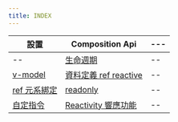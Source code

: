 ```yaml
---
title: INDEX
---
```


| 設置                        | Composition Api                            | --- |
| --------------------------- | ------------------------------------------ | --- |
| --                          | [生命週期](./lifecyle.md)                  | --  |
| [v-model](./vmodel.md)      | [資料定義 ref reactive](./ref-reactive.md) | --  |
| [ref 元系綁定](./ref.md)    | [readonly](./readonly.md)                  | --  |
| [自定指令 ](./directive.md) | [Reactivity 響應功能](./reactivity.md)     | --  |
